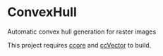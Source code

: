 # ConvexHull
Automatic convex hull generation for raster images

This project requires [ccore](https://github.com/ccore/ccore) and [ccVector](https://github.com/jobtalle/ccVector) to build.
